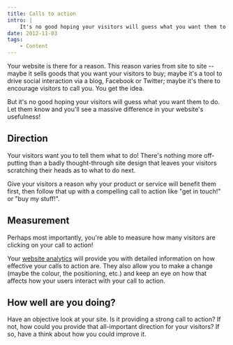 ```yaml
---
title: Calls to action
intro: |
    It's no good hoping your visitors will guess what you want them to do. Let them know and you'll see a massive difference in your website's usefulness!
date: 2012-11-03
tags:
    - Content
---
```


Your website is there for a reason. This reason varies from site to site -- maybe it sells goods that you want your visitors to buy; maybe it's a tool to drive social interaction via a blog, Facebook or Twitter; maybe it's there to encourage visitors to call you. You get the idea.

But it's no good hoping your visitors will guess what you want them to do. Let them know and you'll see a massive difference in your website's usefulness!


## Direction

Your visitors want you to tell them what to do! There's nothing more off-putting than a badly thought-through site design that leaves your visitors scratching their heads as to what to do next.

Give your visitors a reason why your product or service will benefit them first, then follow that up with a compelling call to action like "get in touch!" or "buy my stuff!".


## Measurement

Perhaps most importantly, you're able to measure how many visitors are clicking on your call to action!

Your [website analytics](/resources/google-analytics) will provide you with detailed information on how effective your calls to action are. They also allow you to make a change (maybe the colour, the positioning, etc.) and keep an eye on how that affects how your users interact with your call to action.


## How well are you doing?

Have an objective look at your site. Is it providing a strong call to action? If not, how could you provide that all-important direction for your visitors? If so, have a think about how you could improve it.

